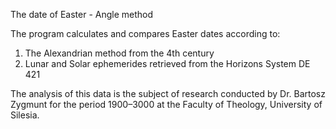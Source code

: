 The date of Easter - Angle method

The program calculates and compares Easter dates according to:

1. The Alexandrian method from the 4th century
2. Lunar and Solar ephemerides retrieved from the Horizons System DE 421

The analysis of this data is the subject of research conducted by Dr. Bartosz Zygmunt for the period 1900–3000 at the Faculty of Theology, University of Silesia.
